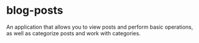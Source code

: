 # blog-posts
Аn application that allows you to view posts and perform basic operations, as well as categorize posts and work with categories.
